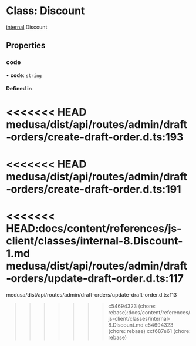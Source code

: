 # Class: Discount

[internal](../modules/internal-8.md).Discount

## Properties

### code

• **code**: `string`

#### Defined in

<<<<<<< HEAD
medusa/dist/api/routes/admin/draft-orders/create-draft-order.d.ts:193
=======
<<<<<<< HEAD
medusa/dist/api/routes/admin/draft-orders/create-draft-order.d.ts:191
=======
<<<<<<< HEAD:docs/content/references/js-client/classes/internal-8.Discount-1.md
medusa/dist/api/routes/admin/draft-orders/update-draft-order.d.ts:117
=======
medusa/dist/api/routes/admin/draft-orders/update-draft-order.d.ts:113
>>>>>>> c54694323 (chore: rebase):docs/content/references/js-client/classes/internal-8.Discount.md
>>>>>>> c54694323 (chore: rebase)
>>>>>>> ccf687e61 (chore: rebase)
